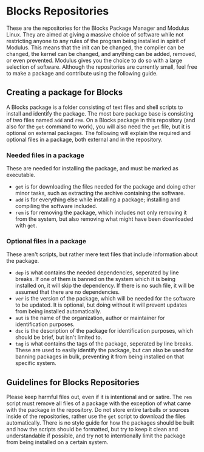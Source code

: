 # Blocks Repositories
These are the repositories for the Blocks Package Manager and Modulus Linux. They are aimed at giving a massive choice of software while not restricting anyone to any rules of the program being installed in spirit of Modulus. This means that the init can be changed, the compiler can be changed, the kernel can be changed, and anything can be added, removed, or even prevented. Modulus gives you the choice to do so with a large selection of software. Although the repositories are currently small, feel free to make a package and contribute using the following guide.

## Creating a package for Blocks
A Blocks package is a folder consisting of text files and shell scripts to install and identify the package. The most bare package base is consisting of two files named ` add ` and `rem`. On a Blocks package in this repository (and also for the `get` command to work), you will also need the `get` file, but it is optional on external packages. The following will explain the required and optional files in a package, both external and in the repository.

### Needed files in a package
These are needed for installing the package, and must be marked as executable.
* `get` is for downloading the files needed for the package and doing other minor tasks, such as extracting the archive containing the software. 
* `add` is for everything else while installing a package; installing and compiling the software included.
* `rem` is for removing the package, which includes not only removing it from the system, but also removing what might have been downloaded with `get`.

### Optional files in a package
These aren't scripts, but rather mere text files that include information about the package.
* `dep` is what contains the needed dependencies, seperated by line breaks. If one of them is banned on the system which it is being installed on, it will skip the dependency. If there is no such file, it will be assumed that there are no dependencies.
* `ver` is the version of the package, which will be needed for the software to be updated. It is optional, but doing without it will prevent updates from being installed automatically.
* `aut` is the name of the organization, author or maintainer for identification purposes.
* `dsc` is the description of the package for identification purposes, which should be brief, but isn't limited to.
* `tag` is what contains the tags of the package, seperated by line breaks. These are used to easily identify the package, but can also be used for banning packages in bulk, preventing it from being installed on that specific system.

## Guidelines for Blocks Repositories
Please keep harmful files out, even if it is intentional and or satire. The `rem` script must remove all files of a package with the exception of what came with the package in the repository. Do not store entire tarballs or sources inside of the repositories, rather use the `get` script to download the files automatically. There is no style guide for how the packages should be built and how the scripts should be formatted, but try to keep it clean and understandable if possible, and try not to intentionally limit the package from being installed on a certain system.
